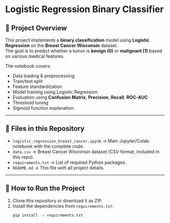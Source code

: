 # Logistic Regression Binary Classifier

## 📌 Project Overview
This project implements a **binary classification** model using **Logistic Regression** on the **Breast Cancer Wisconsin** dataset.  
The goal is to predict whether a tumor is **benign (0)** or **malignant (1)** based on various medical features.

The notebook covers:
- Data loading & preprocessing
- Train/test split
- Feature standardization
- Model training using Logistic Regression
- Evaluation using **Confusion Matrix**, **Precision**, **Recall**, **ROC-AUC**
- Threshold tuning
- Sigmoid function explanation

---

## 📂 Files in this Repository
- `logistic_regression_breast_cancer.ipynb` → Main Jupyter/Colab notebook with the complete code.
- `data.csv` → Breast Cancer Wisconsin dataset (CSV format, included in this repo).
- `requirements.txt` → List of required Python packages.
- `README.md` → This file with all project details.

---

## 🚀 How to Run the Project
1. Clone this repository or download it as ZIP.
2. Install the dependencies from `requirements.txt`:
   ```bash
   pip install -r requirements.txt
